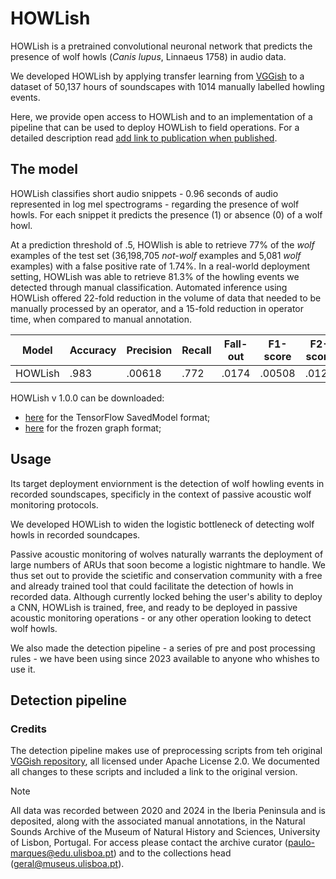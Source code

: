 # HOWLish

HOWLish is a pretrained convolutional neuronal network that predicts the presence of wolf howls (*Canis lupus*, Linnaeus 1758) in audio data. 

We developed HOWLish by applying transfer learning from [VGGish](https://github.com/tensorflow/models/tree/master/research/audioset/vggish) to a dataset of 50,137 hours of soundscapes with 1014 manually labelled howling events. 

Here, we provide open access to HOWLish and to an implementation of a pipeline that can be used to deploy HOWLish to field operations. For a detailed description read <ins>add link to publication when published</ins>.

## The model

HOWLish classifies short audio snippets - 0.96 seconds of audio represented in log mel spectrograms - regarding the presence of wolf howls. For each snippet it predicts the presence (1) or absence (0) of a wolf howl.  

At a prediction threshold of .5, HOWlish is able to retrieve 77% of the *wolf* examples of the test set (36,198,705 *not-wolf* examples and 5,081 *wolf* examples) with a false positive rate of 1.74%. In a real-world deployment setting, HOWLish was able to retrieve 81.3% of the howling events we detected through manual classification. Automated inference using HOWLish offered 22-fold reduction in the volume of data that needed to be manually processed by an operator, and a 15-fold reduction in operator time, when compared to manual annotation.

| Model  | Accuracy | Precision | Recall | Fall-out | F1-score | F2-score | AUC | PRC |
| ------------- | ------------- | ------------- | ------------- | ------------- | ------------- | ------------- | ------------- | ------------- |
| HOWLish  | .983  | .00618  | .772  | .0174  | .00508  | .0123  | .939  | .0897  |

HOWLish v 1.0.0 can be downloaded: 
- [here](https://drive.google.com/file/d/1SdULuhgMdjlN5rLRAPm1dW6M6ASdT6Pp/view?usp=drive_link) for the TensorFlow SavedModel format; 
- [here](https://drive.google.com/file/d/1Sdt5TwN-OteMp7fV7ub9G109d-dSo8du/view?usp=sharing) for the frozen graph format; 

## Usage

Its target deployment enviornment is the detection of wolf howling events in recorded soundscapes, specificly in the context of passive acoustic wolf monitoring protocols.

We developed HOWLish to widen the logistic bottleneck of detecting wolf howls in recorded soundcapes. 

Passive acoustic monitoring of wolves naturally warrants the deployment of large numbers of ARUs that soon become a logistic nightmare to handle. We thus set out to provide the scietific and conservation community with a free and already trained tool that could facilitate the detection of howls in recorded data. Although currently locked behing the user's ability to deploy a CNN, HOWLish is trained, free, and ready to be deployed in passive acoustic monitoring operations - or any other operation looking to detect wolf howls.  

We also made the detection pipeline - a series of pre and post processing rules - we have been using since 2023 available to anyone who whishes to use it. 

## Detection pipeline

### Credits
The detection pipeline makes use of preprocessing scripts from teh original [VGGish repository](https://github.com/tensorflow/models/tree/master/research/audioset/vggish), all licensed under Apache License 2.0. We documented all changes to these scripts and included a link to the original version. 


> [!NOTE]
> All data was recorded between 2020 and 2024 in the Iberia Peninsula and is deposited, along with the associated manual annotations, in the Natural Sounds Archive of the Museum of Natural History and Sciences, University of Lisbon, Portugal. For access please contact the archive curator (paulo-marques@edu.ulisboa.pt) and to the collections head (geral@museus.ulisboa.pt).
